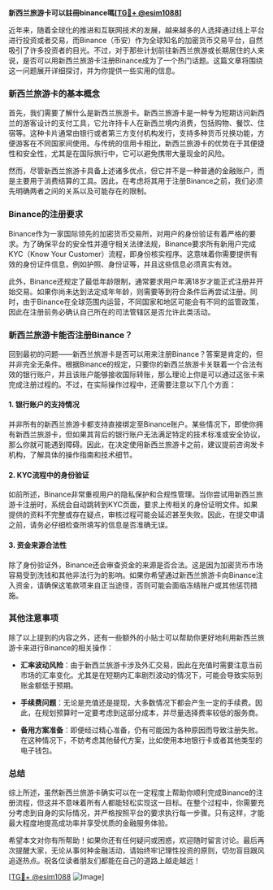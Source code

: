 **新西兰旅游卡可以註冊binance嗎[[TG💪+ @esim1088](https://t.me/s/esim1088)]**

近年来，随着全球化的推进和互联网技术的发展，越来越多的人选择通过线上平台进行投资或者交易，而Binance（币安）作为全球知名的加密货币交易平台，自然吸引了许多投资者的目光。不过，对于那些计划前往新西兰旅游或长期居住的人来说，是否可以用新西兰旅游卡注册Binance成为了一个热门话题。这篇文章将围绕这一问题展开详细探讨，并为你提供一些实用的信息。

### 新西兰旅游卡的基本概念

首先，我们需要了解什么是新西兰旅游卡。新西兰旅游卡是一种专为短期访问新西兰的游客设计的支付工具，它允许持卡人在新西兰境内消费，包括购物、餐饮、住宿等。这种卡片通常由银行或者第三方支付机构发行，支持多种货币兑换功能，方便游客在不同国家间使用。与传统的信用卡相比，新西兰旅游卡的优势在于其便捷性和安全性，尤其是在国际旅行中，它可以避免携带大量现金的风险。

然而，尽管新西兰旅游卡具备上述诸多优点，但它并不是一种普通的金融账户，而是主要用于消费结算的工具。因此，在考虑将其用于注册Binance之前，我们必须先明确两者之间的关系以及可能存在的限制。

### Binance的注册要求

Binance作为一家国际领先的加密货币交易所，对用户的身份验证有着严格的要求。为了确保平台的安全性并遵守相关法律法规，Binance要求所有新用户完成KYC（Know Your Customer）流程，即身份核实程序。这意味着你需要提供有效的身份证件信息，例如护照、身份证等，并且这些信息必须真实有效。

此外，Binance还规定了最低年龄限制，通常要求用户年满18岁才能正式注册并开始交易。如果你尚未达到法定成年年龄，则需要等到符合条件后再尝试注册。同时，由于Binance在全球范围内运营，不同国家和地区可能会有不同的监管政策，因此在注册前务必确认自己所在的司法管辖区是否允许此类活动。

### 新西兰旅游卡能否注册Binance？

回到最初的问题——新西兰旅游卡是否可以用来注册Binance？答案是肯定的，但并非完全无条件。根据Binance的规定，只要你的新西兰旅游卡关联着一个合法有效的银行账户，并且该账户能够接收国际转账，那么理论上你是可以通过这张卡来完成注册过程的。不过，在实际操作过程中，还需要注意以下几个方面：

#### 1. 银行账户的支持情况
并非所有的新西兰旅游卡都支持直接绑定至Binance账户。某些情况下，即使你拥有新西兰旅游卡，但如果其背后的银行账户无法满足特定的技术标准或安全协议，那么你就可能遇到障碍。因此，在决定使用新西兰旅游卡之前，建议提前咨询发卡机构，了解具体的操作指南和技术细节。

#### 2. KYC流程中的身份验证
如前所述，Binance非常重视用户的隐私保护和合规性管理。当你尝试用新西兰旅游卡注册时，系统会自动跳转到KYC页面，要求上传相关的身份证明文件。如果提供的资料不完整或存在疑点，审核过程可能会延迟甚至失败。因此，在提交申请之前，请务必仔细检查所填写的信息是否准确无误。

#### 3. 资金来源合法性
除了身份验证外，Binance还会审查资金的来源是否合法。这是因为加密货币市场容易受到洗钱和其他非法行为的影响。如果你希望通过新西兰旅游卡向Binance注入资金，请确保这笔款项来自正当途径，否则可能会面临冻结账户或其他惩罚措施。

### 其他注意事项

除了以上提到的内容之外，还有一些额外的小贴士可以帮助你更好地利用新西兰旅游卡来进行Binance的相关操作：

- **汇率波动风险**：由于新西兰旅游卡涉及外汇交易，因此在充值时需要注意当前市场的汇率变化。尤其是在短期内汇率剧烈波动的情况下，可能会导致实际到账金额低于预期。
  
- **手续费问题**：无论是充值还是提现，大多数情况下都会产生一定的手续费。因此，在规划预算时一定要考虑到这部分成本，并尽量选择费率较低的服务商。

- **备用方案准备**：即便经过精心准备，仍有可能因为各种原因而导致注册失败。在这种情况下，不妨考虑其他替代方案，比如使用本地银行卡或者其他类型的电子钱包。

### 总结

综上所述，虽然新西兰旅游卡确实可以在一定程度上帮助你顺利完成Binance的注册流程，但这并不意味着所有人都能轻松实现这一目标。在整个过程中，你需要充分考虑到自身的实际情况，并严格按照平台的要求执行每一步骤。只有这样，才能最大程度地提高成功率并享受优质的金融服务体验。

希望本文对你有所帮助！如果你还有任何疑问或困惑，欢迎随时留言讨论。最后再次提醒大家，无论从事何种金融活动，请始终牢记理性投资的原则，切勿盲目跟风追逐热点。祝各位读者朋友们都能在自己的道路上越走越远！

[[TG💪+ @esim1088](https://t.me/s/esim1088) ![Image](https://i.postimg.cc/4NQfJmqS/Snipaste-2025-05-13-00-14-12.png)]